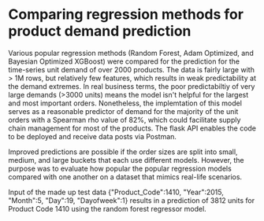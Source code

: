 # Comparing regression methods for product demand prediction
Various popular regression methods (Random Forest, Adam Optimized, and Bayesian Optimized XGBoost) were compared for the prediction for the time-series unit demand of over 2000 products. The data is fairly large with > 1M rows, but relatively few features, which results in weak predictability at the demand extremes. In real business terms, the poor predictabiltiy of very large demands (>3000 units) means the model isn't helpful for the largest and most important orders. Nonetheless, the implemtation of this model serves as a reasonable predictor of demand for the majority of the unit orders with a Spearman rho value of 82%, which could facilitate supply chain management for most of the products. The flask API enables the code to be deployed and receive data posts via Postman.

Improved predictions are possible if the order sizes are split into small, medium, and large buckets that each use different models. However, the purpose was to evaluate how popular the popular regression models compared with one another on a dataset that mimics real-life scenarios.

Input of the made up test data {"Product_Code":1410, "Year":2015, "Month":5, "Day":19, "Dayofweek":1} results in a prediction of 3812 units for Product Code 1410 using the random forest regressor model.
